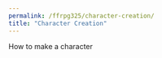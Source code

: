 ```yaml
---
permalink: /ffrpg325/character-creation/
title: "Character Creation"
---
```


How to make a character